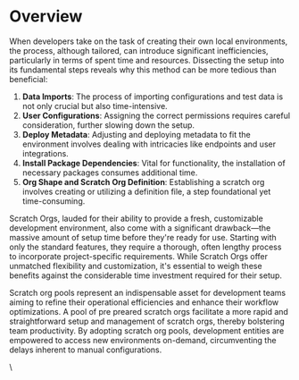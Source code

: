 # Overview

When developers take on the task of creating their own local environments, the process, although tailored, can introduce significant inefficiencies, particularly in terms of spent time and resources. Dissecting the setup into its fundamental steps reveals why this method can be more tedious than beneficial:

1. **Data Imports**: The process of importing configurations and test data is not only crucial but also time-intensive.
2. **User Configurations**: Assigning the correct permissions requires careful consideration, further slowing down the setup.
3. **Deploy Metadata**: Adjusting and deploying metadata to fit the environment involves dealing with intricacies like endpoints and user integrations.
4. **Install Package Dependencies**: Vital for functionality, the installation of necessary packages consumes additional time.
5. **Org Shape and Scratch Org Definition**: Establishing a scratch org involves creating or utilizing a definition file, a step foundational yet time-consuming.

Scratch Orgs, lauded for their ability to provide a fresh, customizable development environment, also come with a significant drawback—the massive amount of setup time before they're ready for use. Starting with only the standard features, they require a thorough, often lengthy process to incorporate project-specific requirements. While Scratch Orgs offer unmatched flexibility and customization, it's essential to weigh these benefits against the considerable time investment required for their setup.

Scratch org pools represent an indispensable asset for development teams aiming to refine their operational efficiencies and enhance their workflow optimizations. A pool of pre preared scratch orgs  facilitate a more rapid and straightforward setup and management of scratch orgs, thereby bolstering team productivity. By adopting scratch org pools, development entities are empowered to access new environments on-demand, circumventing the delays inherent to manual configurations.

\
